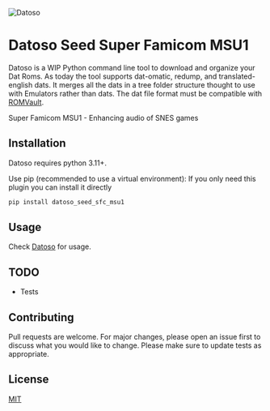 ![Datoso](https://github.com/laromicas/datoso/blob/master/bearlogo.png)

# Datoso Seed Super Famicom MSU1

Datoso is a WIP Python command line tool to download and organize your Dat Roms.
As today the tool supports dat-omatic, redump, and translated-english dats.
It merges all the dats in a tree folder structure thought to use with Emulators rather than dats.
The dat file format must be compatible with [ROMVault](https://www.romvault.com/).

Super Famicom MSU1 - Enhancing audio of SNES games

## Installation

Datoso requires python 3.11+.

Use pip (recommended to use a virtual environment):
If you only need this plugin you can install it directly

``` bash
pip install datoso_seed_sfc_msu1

```

## Usage

Check [Datoso](https://github.com/laromicas/datoso) for usage.

## TODO

-   Tests

## Contributing

Pull requests are welcome. For major changes, please open an issue first to discuss what you would like to change.
Please make sure to update tests as appropriate.

## License

[MIT](https://choosealicense.com/licenses/mit/)
